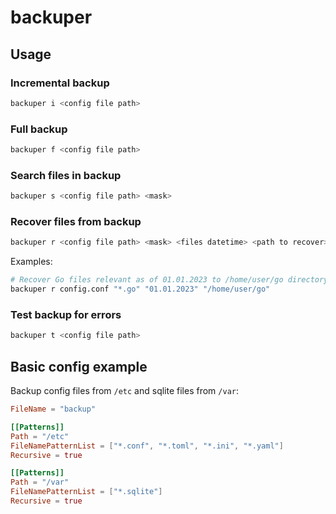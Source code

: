 # backuper

## Usage

### Incremental backup

```sh
backuper i <config file path>
```

### Full backup

```sh
backuper f <config file path>
```

### Search files in backup

```sh
backuper s <config file path> <mask>
```

### Recover files from backup

```sh
backuper r <config file path> <mask> <files datetime> <path to recover>
```

Examples:

```sh
# Recover Go files relevant as of 01.01.2023 to /home/user/go directory
backuper r config.conf "*.go" "01.01.2023" "/home/user/go"
```

### Test backup for errors

```sh
backuper t <config file path>
```

## Basic config example

Backup config files from `/etc` and sqlite files from `/var`:

```toml
FileName = "backup"

[[Patterns]]
Path = "/etc"
FileNamePatternList = ["*.conf", "*.toml", "*.ini", "*.yaml"]
Recursive = true

[[Patterns]]
Path = "/var"
FileNamePatternList = ["*.sqlite"]
Recursive = true
```
